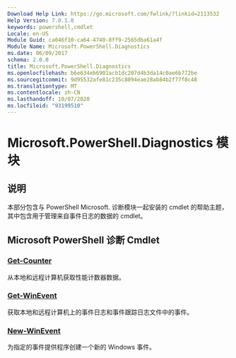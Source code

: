 ```yaml
---
Download Help Link: https://go.microsoft.com/fwlink/?linkid=2113532
Help Version: 7.0.1.0
keywords: powershell,cmdlet
Locale: en-US
Module Guid: ca046f10-ca64-4740-8ff9-2565dba61a4f
Module Name: Microsoft.PowerShell.Diagnostics
ms.date: 06/09/2017
schema: 2.0.0
title: Microsoft.PowerShell.Diagnostics
ms.openlocfilehash: b6e634eb6901acb1dc207d4b3da14c0ae6b772be
ms.sourcegitcommit: 9d95532afe81c235c8094eae28ab84b2f77f8c48
ms.translationtype: MT
ms.contentlocale: zh-CN
ms.lasthandoff: 10/07/2020
ms.locfileid: "93199510"
---
```

# Microsoft.PowerShell.Diagnostics 模块

## 说明

本部分包含与 PowerShell Microsoft. 诊断模块一起安装的 cmdlet 的帮助主题，其中包含用于管理来自事件日志的数据的 cmdlet。

## Microsoft PowerShell 诊断 Cmdlet

### [Get-Counter](Get-Counter.md)
从本地和远程计算机获取性能计数器数据。

### [Get-WinEvent](Get-WinEvent.md)
获取本地和远程计算机上的事件日志和事件跟踪日志文件中的事件。

### [New-WinEvent](New-WinEvent.md)
为指定的事件提供程序创建一个新的 Windows 事件。

